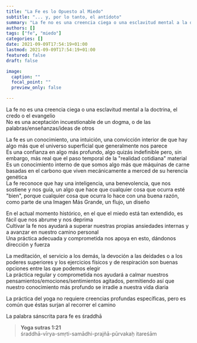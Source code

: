 ```yaml
---
title: "La Fe es lo Opuesto al Miedo"
subtitle: "... y, por lo tanto, el antídoto"
summary: "La fe no es una creencia ciega o una esclavitud mental a la doctrina, el credo o el evangelio"
authors: []
tags: ["fe", "miedo"]
categories: []
date: 2021-09-09T17:54:19+01:00
lastmod: 2021-09-09T17:54:19+01:00
featured: false
draft: false

image:
  caption: ""
  focal_point: ""
  preview_only: false

---
```

La fe no es una creencia ciega o una esclavitud mental a la doctrina, el credo o el evangelio\
No es una aceptación incuestionable de un dogma, o de las palabras/enseñanzas/ideas de otros

La fe es un conocimiento, una intuición, una convicción interior de que hay algo más que el universo superficial que generalmente nos parece\
Es una confianza en algo más profundo, algo quizás indefinible pero, sin embargo, más real que el paso temporal de la "realidad cotidiana" material\
Es un conocimiento interno de que somos algo más que máquinas de carne basadas en el carbono que viven mecánicamente a merced de su herencia genética\
La fe reconoce que hay una inteligencia, una benevolencia, que nos sostiene y nos guía, un algo que hace que cualquier cosa que ocurra esté "bien", porque cualquier cosa que ocurra lo hace con una buena razón, como parte de una Imagen Más Grande, un flujo, un diseño

En el actual momento histórico, en el que el miedo está tan extendido, es fácil que nos abrume y nos deprima\
Cultivar la fe nos ayudará a superar nuestras propias ansiedades internas y a avanzar en nuestro camino personal\
Una práctica adecuada y comprometida nos apoya en esto, dándonos dirección y fuerza

La meditación, el servicio a los demás, la devoción a las deidades o a los poderes superiores y los ejercicios físicos y de respiración son buenas opciones entre las que podemos elegir\
La práctica regular y comprometida nos ayudará a calmar nuestros pensamientos/emociones/sentimientos agitados, permitiendo así que nuestro conocimiento más profundo se irradie a nuestra vida diaria

La práctica del yoga no requiere creencias profundas específicas, pero es común que éstas surjan al recorrer el camino

La palabra sánscrita para fe es śraddhā

>**Yoga sutras 1:21**\
>śraddhā-vīrya-smṛti-samādhi-prajñā-pūrvakaḥ itareśām

